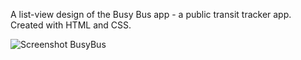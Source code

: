 A list-view design of the Busy Bus app - a public transit tracker app. Created with HTML and CSS.

![Screenshot BusyBus](https://user-images.githubusercontent.com/47606187/60114503-f0cac600-9741-11e9-8d30-ca8e683943b6.png)
